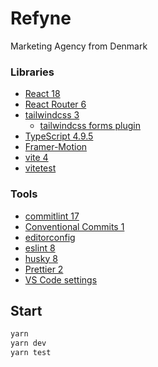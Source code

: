 # Refyne

Marketing Agency from Denmark

### Libraries

-   [React 18](https://reactjs.org/)
-   [React Router 6](https://reactrouter.com)
-   [tailwindcss 3](https://tailwindcss.com/)
    -   [tailwindcss forms plugin](https://tailwindcss-forms.vercel.app/)
-   [TypeScript 4.9.5](https://www.typescriptlang.org/)
-   [Framer-Motion](https://www.framer.com/motion/)
-   [vite 4](https://vitejs.dev/)
-   [vitetest](https://vitest.dev/)

### Tools

-   [commitlint 17](https://commitlint.js.org)
-   [Conventional Commits 1](https://www.conventionalcommits.org)
-   [editorconfig](https://editorconfig.org/)
-   [eslint 8](https://eslint.org/)
-   [husky 8](https://typicode.github.io/husky/#/)
-   [Prettier 2](https://prettier.io/)
-   [VS Code settings](https://code.visualstudio.com/)

## Start

```bash
yarn
yarn dev
yarn test
```
